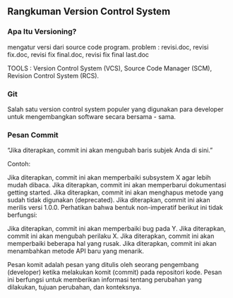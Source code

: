 ## Rangkuman Version Control System

### Apa Itu Versioning?
mengatur versi dari source code program.
problem : revisi.doc, revisi fix.doc,  revisi fix final.doc, revisi fix final last.doc

TOOLS :
Version Control System (VCS),
Source Code Manager (SCM),
Revision Control System (RCS).

### Git
Salah satu version control system populer yang digunakan para developer untuk mengembangkan software secara bersama - sama.

### Pesan Commit

“Jika diterapkan, commit ini akan mengubah baris subjek Anda di sini.”

Contoh:

Jika diterapkan, commit ini akan memperbaiki subsystem X agar lebih mudah dibaca.
Jika diterapkan, commit ini akan memperbarui dokumentasi getting started.
Jika diterapkan, commit ini akan menghapus metode yang sudah tidak digunakan (deprecated).
Jika diterapkan, commit ini akan merilis versi 1.0.0.
Perhatikan bahwa bentuk non-imperatif berikut ini tidak berfungsi:

Jika diterapkan, commit ini akan memperbaiki bug pada Y.
Jika diterapkan, commit ini akan mengubah perilaku X.
Jika diterapkan, commit ini akan memperbaiki beberapa hal yang rusak.
Jika diterapkan, commit ini akan menambahkan metode API baru yang menarik.

Pesan komit adalah pesan yang ditulis oleh seorang pengembang (developer) ketika melakukan komit (commit) pada repositori kode. Pesan ini berfungsi untuk memberikan informasi tentang perubahan yang dilakukan, tujuan perubahan, dan konteksnya.